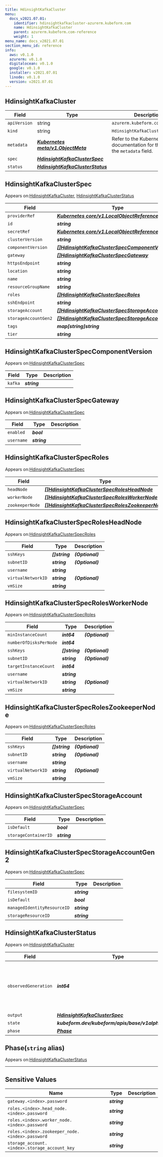 ```yaml
---
title: HdinsightKafkaCluster
menu:
  docs_v2021.07.01:
    identifier: hdinsightkafkacluster-azurerm.kubeform.com
    name: HdinsightKafkaCluster
    parent: azurerm.kubeform.com-reference
    weight: 1
menu_name: docs_v2021.07.01
section_menu_id: reference
info:
  aws: v0.1.0
  azurerm: v0.1.0
  digitalocean: v0.1.0
  google: v0.1.0
  installer: v2021.07.01
  linode: v0.1.0
  version: v2021.07.01
---
```


## HdinsightKafkaCluster
| Field | Type | Description |
| ------ | ----- | ----------- |
| `apiVersion` | string | `azurerm.kubeform.com/v1alpha1` |
|    `kind` | string | `HdinsightKafkaCluster` |
| `metadata` | ***[Kubernetes meta/v1.ObjectMeta](https://v1-18.docs.kubernetes.io/docs/reference/generated/kubernetes-api/v1.18/#objectmeta-v1-meta)***|Refer to the Kubernetes API documentation for the fields of the `metadata` field.|
| `spec` | ***[HdinsightKafkaClusterSpec](#hdinsightkafkaclusterspec)***||
| `status` | ***[HdinsightKafkaClusterStatus](#hdinsightkafkaclusterstatus)***||
## HdinsightKafkaClusterSpec

Appears on:[HdinsightKafkaCluster](#hdinsightkafkacluster), [HdinsightKafkaClusterStatus](#hdinsightkafkaclusterstatus)

| Field | Type | Description |
| ------ | ----- | ----------- |
| `providerRef` | ***[Kubernetes core/v1.LocalObjectReference](https://v1-18.docs.kubernetes.io/docs/reference/generated/kubernetes-api/v1.18/#localobjectreference-v1-core)***||
| `id` | ***string***||
| `secretRef` | ***[Kubernetes core/v1.LocalObjectReference](https://v1-18.docs.kubernetes.io/docs/reference/generated/kubernetes-api/v1.18/#localobjectreference-v1-core)***||
| `clusterVersion` | ***string***||
| `componentVersion` | ***[[]HdinsightKafkaClusterSpecComponentVersion](#hdinsightkafkaclusterspeccomponentversion)***||
| `gateway` | ***[[]HdinsightKafkaClusterSpecGateway](#hdinsightkafkaclusterspecgateway)***||
| `httpsEndpoint` | ***string***| ***(Optional)*** |
| `location` | ***string***||
| `name` | ***string***||
| `resourceGroupName` | ***string***||
| `roles` | ***[[]HdinsightKafkaClusterSpecRoles](#hdinsightkafkaclusterspecroles)***||
| `sshEndpoint` | ***string***| ***(Optional)*** |
| `storageAccount` | ***[[]HdinsightKafkaClusterSpecStorageAccount](#hdinsightkafkaclusterspecstorageaccount)***| ***(Optional)*** |
| `storageAccountGen2` | ***[[]HdinsightKafkaClusterSpecStorageAccountGen2](#hdinsightkafkaclusterspecstorageaccountgen2)***| ***(Optional)*** |
| `tags` | ***map[string]string***| ***(Optional)*** |
| `tier` | ***string***||
## HdinsightKafkaClusterSpecComponentVersion

Appears on:[HdinsightKafkaClusterSpec](#hdinsightkafkaclusterspec)

| Field | Type | Description |
| ------ | ----- | ----------- |
| `kafka` | ***string***||
## HdinsightKafkaClusterSpecGateway

Appears on:[HdinsightKafkaClusterSpec](#hdinsightkafkaclusterspec)

| Field | Type | Description |
| ------ | ----- | ----------- |
| `enabled` | ***bool***||
| `username` | ***string***||
## HdinsightKafkaClusterSpecRoles

Appears on:[HdinsightKafkaClusterSpec](#hdinsightkafkaclusterspec)

| Field | Type | Description |
| ------ | ----- | ----------- |
| `headNode` | ***[[]HdinsightKafkaClusterSpecRolesHeadNode](#hdinsightkafkaclusterspecrolesheadnode)***||
| `workerNode` | ***[[]HdinsightKafkaClusterSpecRolesWorkerNode](#hdinsightkafkaclusterspecrolesworkernode)***||
| `zookeeperNode` | ***[[]HdinsightKafkaClusterSpecRolesZookeeperNode](#hdinsightkafkaclusterspecroleszookeepernode)***||
## HdinsightKafkaClusterSpecRolesHeadNode

Appears on:[HdinsightKafkaClusterSpecRoles](#hdinsightkafkaclusterspecroles)

| Field | Type | Description |
| ------ | ----- | ----------- |
| `sshKeys` | ***[]string***| ***(Optional)*** |
| `subnetID` | ***string***| ***(Optional)*** |
| `username` | ***string***||
| `virtualNetworkID` | ***string***| ***(Optional)*** |
| `vmSize` | ***string***||
## HdinsightKafkaClusterSpecRolesWorkerNode

Appears on:[HdinsightKafkaClusterSpecRoles](#hdinsightkafkaclusterspecroles)

| Field | Type | Description |
| ------ | ----- | ----------- |
| `minInstanceCount` | ***int64***| ***(Optional)*** |
| `numberOfDisksPerNode` | ***int64***||
| `sshKeys` | ***[]string***| ***(Optional)*** |
| `subnetID` | ***string***| ***(Optional)*** |
| `targetInstanceCount` | ***int64***||
| `username` | ***string***||
| `virtualNetworkID` | ***string***| ***(Optional)*** |
| `vmSize` | ***string***||
## HdinsightKafkaClusterSpecRolesZookeeperNode

Appears on:[HdinsightKafkaClusterSpecRoles](#hdinsightkafkaclusterspecroles)

| Field | Type | Description |
| ------ | ----- | ----------- |
| `sshKeys` | ***[]string***| ***(Optional)*** |
| `subnetID` | ***string***| ***(Optional)*** |
| `username` | ***string***||
| `virtualNetworkID` | ***string***| ***(Optional)*** |
| `vmSize` | ***string***||
## HdinsightKafkaClusterSpecStorageAccount

Appears on:[HdinsightKafkaClusterSpec](#hdinsightkafkaclusterspec)

| Field | Type | Description |
| ------ | ----- | ----------- |
| `isDefault` | ***bool***||
| `storageContainerID` | ***string***||
## HdinsightKafkaClusterSpecStorageAccountGen2

Appears on:[HdinsightKafkaClusterSpec](#hdinsightkafkaclusterspec)

| Field | Type | Description |
| ------ | ----- | ----------- |
| `filesystemID` | ***string***||
| `isDefault` | ***bool***||
| `managedIdentityResourceID` | ***string***||
| `storageResourceID` | ***string***||
## HdinsightKafkaClusterStatus

Appears on:[HdinsightKafkaCluster](#hdinsightkafkacluster)

| Field | Type | Description |
| ------ | ----- | ----------- |
| `observedGeneration` | ***int64***| ***(Optional)*** Resource generation, which is updated on mutation by the API Server.|
| `output` | ***[HdinsightKafkaClusterSpec](#hdinsightkafkaclusterspec)***| ***(Optional)*** |
| `state` | ***kubeform.dev/kubeform/apis/base/v1alpha1.State***| ***(Optional)*** |
| `phase` | ***[Phase](#phase)***| ***(Optional)*** |
## Phase(`string` alias)

Appears on:[HdinsightKafkaClusterStatus](#hdinsightkafkaclusterstatus)

---
## Sensitive Values
| Name | Type | Description |
|------|------|-------------|
| `gateway.<index>.password` | ***string*** ||
| `roles.<index>.head_node.<index>.password` | ***string*** ||
| `roles.<index>.worker_node.<index>.password` | ***string*** ||
| `roles.<index>.zookeeper_node.<index>.password` | ***string*** ||
| `storage_account.<index>.storage_account_key` | ***string*** ||
